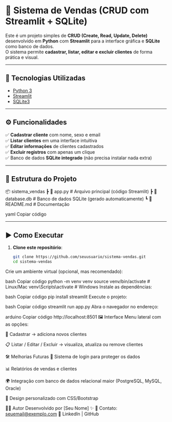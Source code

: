 # 🛒 Sistema de Vendas (CRUD com Streamlit + SQLite)

Este é um projeto simples de **CRUD (Create, Read, Update, Delete)** desenvolvido em **Python** com **Streamlit** para a interface gráfica e **SQLite** como banco de dados.  
O sistema permite **cadastrar, listar, editar e excluir clientes** de forma prática e visual.

---

## 🚀 Tecnologias Utilizadas
- [Python 3](https://www.python.org/)
- [Streamlit](https://streamlit.io/)
- [SQLite3](https://www.sqlite.org/)

---

## ⚙️ Funcionalidades
✅ **Cadastrar cliente** com nome, sexo e email  
✅ **Listar clientes** em uma interface intuitiva  
✅ **Editar informações** de clientes cadastrados  
✅ **Excluir registros** com apenas um clique  
✅ Banco de dados **SQLite integrado** (não precisa instalar nada extra)  

---

## 📂 Estrutura do Projeto
📦 sistema_vendas
┣ 📜 app.py # Arquivo principal (código Streamlit)
┣ 📜 database.db # Banco de dados SQLite (gerado automaticamente)
┗ 📜 README.md # Documentação

yaml
Copiar código

---

## ▶️ Como Executar
1. **Clone este repositório**:
   ```bash
   git clone https://github.com/seuusuario/sistema-vendas.git
   cd sistema-vendas
Crie um ambiente virtual (opcional, mas recomendado):

bash
Copiar código
python -m venv venv
source venv/bin/activate    # Linux/Mac
venv\Scripts\activate       # Windows
Instale as dependências:

bash
Copiar código
pip install streamlit
Execute o projeto:

bash
Copiar código
streamlit run app.py
Abra o navegador no endereço:

arduino
Copiar código
http://localhost:8501
🖼️ Interface
Menu lateral com as opções:

📌 Cadastrar → adiciona novos clientes

📋 Listar / Editar / Excluir → visualiza, atualiza ou remove clientes

🛠️ Melhorias Futuras
🔑 Sistema de login para proteger os dados

📊 Relatórios de vendas e clientes

🌍 Integração com banco de dados relacional maior (PostgreSQL, MySQL, Oracle)

🎨 Design personalizado com CSS/Bootstrap

👨‍💻 Autor
Desenvolvido por [Seu Nome] ✨
📧 Contato: seuemail@exemplo.com
🔗 LinkedIn | GitHub

